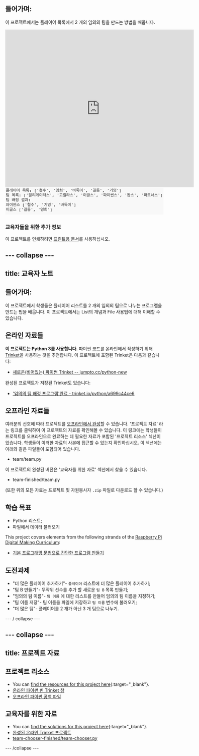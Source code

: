 ## 들어가며:

이 프로젝트에서는 플레이어 목록에서 2 개의 임의의 팀을 만드는 방법을 배웁니다.

<div class="trinket">
  <iframe src="https://trinket.io/embed/python/a699c44ce6?outputOnly=true&start=result" width="600" height="500" frameborder="0" marginwidth="0" marginheight="0" allowfullscreen>
  </iframe>
  <img src="images/team-finished.png">
</div>

### 교육자들을 위한 추가 정보

이 프로젝트를 인쇄하려면 [프린트용 문서](https://projects.raspberrypi.org/en/projects/team-chooser/print)를 사용하십시오.

## \--- collapse \---

## title: 교육자 노트

## 들어가며:

이 프로젝트에서 학생들은 플레이어 리스트를 2 개의 임의의 팀으로 나누는 프로그램을 만드는 법을 배웁니다. 이 프로젝트에서는 List의 개념과 File 사용법에 대해 이해할 수 있습니다.

## 온라인 자료들

**이 프로젝트는 Python 3를 사용합니다.** 파이썬 코드를 온라인에서 작성하기 위해 [Trinket](https://trinket.io/)을 사용하는 것을 추천합니다. 이 프로젝트에 포함된 Trinket은 다음과 같습니다:

* [새로운(비어있는) 파이썬 Trinket -- jumpto.cc/python-new](http://jumpto.cc/python-new)

완성된 프로젝트가 저장된 Trinket도 있습니다:

* ['임의의 팀 배정 프로그램'완료 - trinket.io/python/a699c44ce6](https://trinket.io/python/a699c44ce6)

## 오프라인 자료들

여러분의 선호에 따라 프로젝트를 [오프라인에서 완성](https://www.codeclubprojects.org/en-GB/resources/python-working-offline/)할 수 있습니다. '프로젝트 자료' 라는 링크를 클릭하여 이 프로젝트의 자료를 확인해볼 수 있습니다. 이 링크에는 학생들이 프로젝트를 오프라인으로 완료하는 데 필요한 자료가 포함된 '프로젝트 리소스' 섹션이 있습니다. 학생들이 이러한 자료의 사본에 접근할 수 있는지 확인하십시오. 이 섹션에는 아래와 같은 파일들이 포함되어 있습니다.

* team/team.py

이 프로젝트의 완성된 버전은 '교육자를 위한 자료' 섹션에서 찾을 수 있습니다.

* team-finished/team.py

(또한 위의 모든 자료는 프로젝트 및 자원봉사자 `.zip` 파일로 다운로드 할 수 있습니다.)

## 학습 목표

* Python 리스트;
* 파일에서 데이터 불러오기

This project covers elements from the following strands of the [Raspberry Pi Digital Making Curriculum](https://rpf.io/curriculum):

* [기본 프로그래밍 문법으로 간단한 프로그램 만들기](https://www.raspberrypi.org/curriculum/programming/creator)

## 도전과제

* "더 많은 플레이어 추가하기"- `플레이어` 리스트에 더 많은 플레이어 추가하기;
* "팀 B 만들기"- 무작위 선수를 추가 할 새로운 `팀 B` 목록 만들기;
* "임의의 팀 이름"- `팀 이름` 에 대한 리스트를 만들어 임의의 팀 이름을 지정하기;
* "팀 이름 저장"- 팀 이름을 파일에 저장하고 `팀 이름` 변수에 불러오기;
* "더 많은 팀"- 플레이어를 2 개가 아닌 3 개 팀으로 나누기.

\--- / collapse \---

## \--- collapse \---

## title: 프로젝트 자료

## 프로젝트 리소스

* You can [find the resources for this project here](https://rpf.io/p/en/team-chooser-go){:target="_blank"}.
* [온라인 파이썬 빈 Trinket 창](http://jumpto.cc/python-new)
* [오프라인 파이썬 공백 파일](resources/new-new.py)

## 교육자를 위한 자료

* You can [find the solutions for this project here](https://rpf.io/p/en/team-chooser-get){:target="_blank"}.
* [완성된 온라인 Trinket 프로젝트](https://trinket.io/python/a699c44ce6)
* [team-chooser-finished/team-chooser.py](resources/team-chooser-finished-team-chooser.py)

\--- /collapse \---